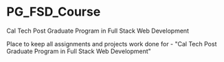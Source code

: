 # PG_FSD_Course
Cal Tech Post Graduate Program in Full Stack Web Development

Place to keep all assignments and projects work done for - "Cal Tech Post Graduate Program in Full Stack Web Development"
